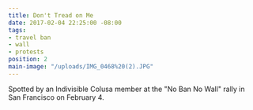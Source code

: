```yaml
---
title: Don't Tread on Me
date: 2017-02-04 22:25:00 -08:00
tags:
- travel ban
- wall
- protests
position: 2
main-image: "/uploads/IMG_0468%20(2).JPG"
---
```


Spotted by an Indivisible Colusa member at the "No Ban No Wall" rally in San Francisco on February 4.